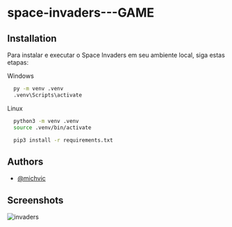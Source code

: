 # space-invaders---GAME





## Installation
Para instalar e executar o Space Invaders em seu ambiente local, siga estas etapas:

Windows 
```bash
  py -m venv .venv
  .venv\Scripts\activate
```
Linux
```bash
  python3 -m venv .venv
  source .venv/bin/activate
```

```bash
  pip3 install -r requirements.txt
```
    
## Authors

- [@michvic](https://github.com/michvic)


## Screenshots

![invaders](https://github.com/michvic/space-invaders---GAME/assets/39414786/a4844fc9-ebae-4da0-9fa6-12c9bb628e8b)
